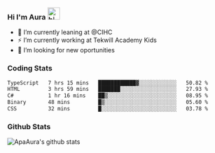 ### Hi I'm Aura <img src="https://user-images.githubusercontent.com/1303154/88677602-1635ba80-d120-11ea-84d8-d263ba5fc3c0.gif" width="28px" alt="hi">

- 🔭 I’m currently leaning at @CIHC
- ⚡ I’m currently working at Tekwill Academy Kids
- 🤔 I’m looking for new oportunities


### Coding Stats

<!--START_SECTION:waka-->

```txt
TypeScript   7 hrs 15 mins   ████████████▓░░░░░░░░░░░░   50.82 %
HTML         3 hrs 59 mins   ███████░░░░░░░░░░░░░░░░░░   27.93 %
C#           1 hr 16 mins    ██▒░░░░░░░░░░░░░░░░░░░░░░   08.95 %
Binary       48 mins         █▒░░░░░░░░░░░░░░░░░░░░░░░   05.60 %
CSS          32 mins         █░░░░░░░░░░░░░░░░░░░░░░░░   03.78 %
```

<!--END_SECTION:waka-->

### Github Stats

![ApaAura's github stats](https://github-readme-stats.vercel.app/api?username=ApaAura&count_private=true&theme=tokyonight&hide=contribs,prs)
